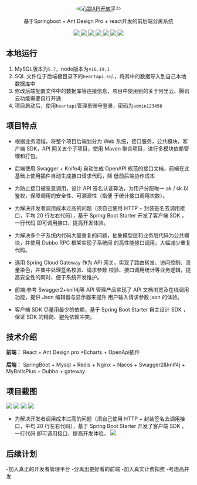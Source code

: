 
<p align="center">
  <a href="http://api.ggbond.vip/">
    <img src="https://minger-1312880799.cos.ap-nanjing.myqcloud.com/1231232.jpg" alt="心跳API开放平台" style="border-radius: 50%;">
  </a>
</p>

<p align="center">
   基于Springboot + Ant Design Pro + react开发的前后端分离系统
</p>

<p align="center">
   <a target="_blank" href="https://github.com/ttkican/Blog">
      <img src="https://img.shields.io/badge/JDK-8-green"/>
      <img src="https://img.shields.io/badge/springboot-2.7.0-green"/>
      <img src="https://img.shields.io/badge/react-green"/>
      <img src="https://img.shields.io/badge/mysql-5.7-green"/>
      <img src="https://img.shields.io/badge/mybatis--plus-3.5.2-green"/>
      <img src="https://img.shields.io/badge/redis-6.2.6-green"/>
      <img src="https://img.shields.io/badge/nacos-2.2.1-green"/>
   </a>
</p>

## 本地运行

1. MySQL版本为`5.7`，node版本为`v16.19.1`
2. SQL 文件位于后端根目录下的`heartapi.sql`，将其中的数据导入到自己本地数据库中
3. 修改后端配置文件中的数据库等连接信息，项目中使用到的关于阿里云、腾讯云功能需要自行开通
4. 项目启动后，使用`heartapi`管理员账号登录，密码为`admin123456`

## 项目特点

- 根据业务流程，将整个项目后端划分为 Web 系统，接口服务，公共模块，客户端 SDK，API 网关五个子项目，使用
Maven 聚合项目，进行多模块依赖管理和打包。

- 后端使用 Swagger + Knife4j 自动生成 OpenAPI 规范的接口文档，前端在此基础上使用插件自动生成接口请求代码，降
低前后端协作成本

- 为防止接口被恶意调用，设计 API 签名认证算法，为用户分配唯一 ak / sk 以鉴权，保障调用的安全性、可溯源性（指便
于统计接口调用次数）。

- 为解决开发者调用成本过高的问题（须自己使用 HTTP + 封装签名去调用接口，平均 20 行左右代码），基于 Spring
Boot Starter 开发了客户端 SDK ，一行代码 即可调用接口，提高开发体验。

- 为解决多个子系统内代码大量重复的问题，抽象模型层和业务层代码为公共模块，并使用 Dubbo RPC 框架实现子系统间
的高性能接口调用，大幅减少重复代码。

- 选用 Spring Cloud Gateway 作为 API 网关，实现了路由转发、访问控制、流量染色，并集中处理签名校验、请求参数
校验、接口调用统计等业务逻辑，提高安全性的同时、便于系统开发维护。

- 前端:参考 Swagger2+knif4j等 API 管理产品实现了 API 文档浏览及在线调用功能，提供 Json 编辑器与显示器来提升
用户输入请求参数 json 的体验。

- 客户端 SDK 尽量用最少的依赖，基于 Spring Boot Starter 自主设计 SDK ，保证 SDK 的精简、避免依赖冲突。


## 技术介绍

**前端：** React + Ant Design pro +Echarts + OpenApi插件

**后端：** SpringBoot + Mysql + Redis + Nginx  + Nacos + Swagger2&knif4j + MyBatisPlus + Dubbo + gateway



## 项目截图

![](https://minger-1312880799.cos.ap-nanjing.myqcloud.com/%E9%A1%B9%E7%9B%AE%E6%88%AA%E5%9B%BE.png)
![](https://minger-1312880799.cos.ap-nanjing.myqcloud.com/%E9%A1%B9%E7%9B%AE%E6%88%AA%E5%9B%BE2.png)
![](https://minger-1312880799.cos.ap-nanjing.myqcloud.com/%E9%A1%B9%E7%9B%AE%E6%88%AA%E5%9B%BE3.png)
![](https://minger-1312880799.cos.ap-nanjing.myqcloud.com/%E9%A1%B9%E7%9B%AE%E6%88%AA%E5%9B%BE4.png)
- 为解决开发者调用成本过高的问题（须自己使用 HTTP + 封装签名去调用接口，平均 20 行左右代码），基于 Spring
Boot Starter 开发了客户端 SDK ，一行代码 即可调用接口，提高开发体验。
![](https://minger-1312880799.cos.ap-nanjing.myqcloud.com/x%E9%A1%B9%E7%9B%AE%E6%88%AA%E5%9B%BE6.png)
## 后续计划

-加入真正的开发者管理平台
-分离出更好看的前端
-加入真实计费扣费
-考虑高并发


